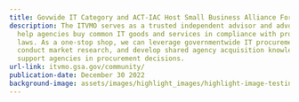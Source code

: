 ```yaml
---
title: Govwide IT Category and ACT-IAC Host Small Business Alliance Forum
description: The ITVMO serves as a trusted independent advisor and advocate to
  help agencies buy common IT goods and services in compliance with procurement
  laws. As a one-stop shop, we can leverage governmentwide IT procurement data,
  conduct market research, and develop shared agency acquisition knowledge to
  support agencies in procurement decisions.
url-link: itvmo.gsa.gov/community/
publication-date: December 30 2022
background-image: assets/images/highlight_images/highlight-image-testing2.png
---
```

